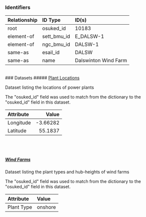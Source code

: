 ### Identifiers

| Relationship   | ID Type     | ID(s)                |
|:---------------|:------------|:---------------------|
| root           | osuked_id   | 10183                |
| element-of     | sett_bmu_id | E_DALSW-1            |
| element-of     | ngc_bmu_id  | DALSW-1              |
| same-as        | esail_id    | DALSW                |
| same-as        | name        | Dalswinton Wind Farm |

<br>
### Datasets
##### <a href="https://raw.githubusercontent.com/OSUKED/Dictionary-Datasets/main/datasets/plant-locations/datapackage.json">Plant Locations</a>

Dataset listing the locations of power plants

The "osuked_id" field was used to match from the dictionary to the "osuked_id" field in this dataset.

| Attribute   |    Value |
|:------------|---------:|
| Longitude   | -3.66282 |
| Latitude    | 55.1837  |

<br><br>
##### <a href="https://raw.githubusercontent.com/OSUKED/Dictionary-Datasets/main/datasets/wind-farms/datapackage.json">Wind Farms</a>

Dataset listing the plant types and hub-heights of wind farms

The "osuked_id" field was used to match from the dictionary to the "osuked_id" field in this dataset.

| Attribute   | Value   |
|:------------|:--------|
| Plant Type  | onshore |
